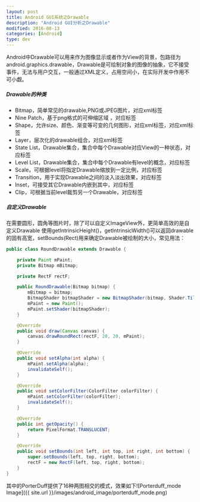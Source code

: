 ```yaml
---
layout: post
title: Android GUI系统之Drawable
description: "Android GUI分析之Drawable"
modified: 2016-08-13
categories: [Android]
type: dev
---
```


Android中Drawable可以用来作为图像显示或者作为View的背景，包路径为android.graphics.drawable，Drawable是可绘制对象的图像的抽象，它不接受事件，无法与用户交互，一般通过XML定义，占用空间小，在实际开发中作用不可小觑。  

##### Drawable的种类  

* Bitmap，简单常见的drawable,PNG或JPEG图片，对应xml标签<bitmap>
* Nine Patch，基于png格式的可伸缩区域 ，对应标签</nine-patch>
* Shape，允许size、颜色、渐变等可变的几何图形，对应xml标签，对应xml标签</shape>  
* Layer，层次化的drawable组合，对应xml标签</layer-list>  
* State List，Drawable集合，集合中每个Drawable对应View的一种状态，对应标签</selector> 
* Level List，Drawable集合，集合中每个Drawable有level的概念，对应标签</level-list>
* Scale，可根据level将指定Drawable缩放到一定比例，对应标签</scale>
* Transition，用于实现Drawable之间的淡入淡出效果，对应标签</transition>
* Inset，可接受其它Drawable内嵌到其中，对应标签</inset>
* Clip，可根据当前level裁剪另一个Drawable，对应标签</clip> 



##### 自定义Drawable

在需要圆形，圆角等图片时，除了可以自定义ImageView外，更简单高效的是自定义Drawable
使用getIntrinsicHeight()，getIntrinsicWidth()可以返回drawable的固有高宽，setBounds(Rect)用来确定Drawable被绘制的大小，常见用法：

```java
public class RoundDrawable extends Drawable {

    private Paint mPaint;
    private Bitmap mBitmap;

    private RectF rectF;

    public RoundDrawable(Bitmap bitmap) {
        mBitmap = bitmap;
        BitmapShader bitmapShader = new BitmapShader(bitmap, Shader.TileMode.CLAMP, Shader.TileMode.CLAMP);
        mPaint = new Paint();
        mPaint.setShader(bitmapShader);
    }

    @Override
    public void draw(Canvas canvas) {
        canvas.drawRoundRect(rectF, 20, 20, mPaint);
    }

    @Override
    public void setAlpha(int alpha) {
        mPaint.setAlpha(alpha);
        invalidateSelf();
    }

    @Override
    public void setColorFilter(ColorFilter colorFilter) {
        mPaint.setColorFilter(colorFilter);
        invalidateSelf();
    }

    @Override
    public int getOpacity() {
        return PixelFormat.TRANSLUCENT;
    }

    @Override
    public void setBounds(int left, int top, int right, int bottom) {
        super.setBounds(left, top, right, bottom);
        rectF = new RectF(left, top, right, bottom);
    }
}
```


其中的PorterDuff提供了16种两图相交的模式，效果如下![Porterduff_mode Image]({{ site.url }}/images/android_image/porterduff_mode.png)
